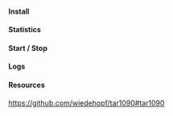 
#### Install

#### Statistics

#### Start / Stop

#### Logs

#### Resources

https://github.com/wiedehopf/tar1090#tar1090
